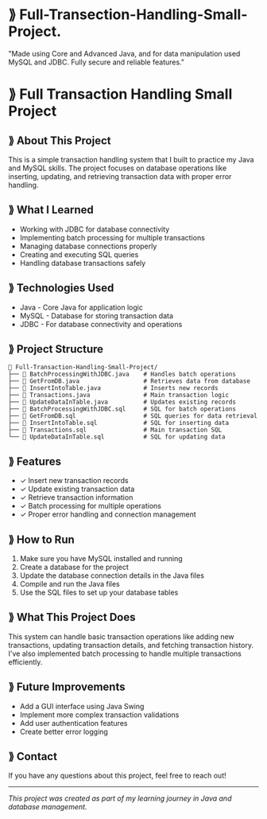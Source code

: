 # ⟫ Full-Transection-Handling-Small-Project.
"Made using Core and Advanced Java, and for data manipulation used MySQL and JDBC. Fully secure and reliable features."

# ⟫ Full Transaction Handling Small Project

## ⟫ About This Project
This is a simple transaction handling system that I built to practice my Java and MySQL skills. The project focuses on database operations like inserting, updating, and retrieving transaction data with proper error handling.

## ⟫ What I Learned
- Working with JDBC for database connectivity
- Implementing batch processing for multiple transactions
- Managing database connections properly
- Creating and executing SQL queries
- Handling database transactions safely

## ⟫ Technologies Used
- Java - Core Java for application logic
- MySQL - Database for storing transaction data
- JDBC - For database connectivity and operations

## ⟫ Project Structure
```
📁 Full-Transaction-Handling-Small-Project/
├── 📄 BatchProcessingWithJDBC.java    # Handles batch operations
├── 📄 GetFromDB.java                  # Retrieves data from database
├── 📄 InsertIntoTable.java            # Inserts new records
├── 📄 Transactions.java               # Main transaction logic
├── 📄 UpdateDataInTable.java          # Updates existing records
├── 📄 BatchProcessingWithJDBC.sql     # SQL for batch operations
├── 📄 GetFromDB.sql                   # SQL queries for data retrieval
├── 📄 InsertIntoTable.sql             # SQL for inserting data
├── 📄 Transactions.sql                # Main transaction SQL
└── 📄 UpdateDataInTable.sql           # SQL for updating data
```

## ⟫ Features
-  ✓ Insert new transaction records
-  ✓  Update existing transaction data
-  ✓  Retrieve transaction information
-  ✓  Batch processing for multiple operations
-  ✓  Proper error handling and connection management

## ⟫ How to Run
1. Make sure you have MySQL installed and running
2. Create a database for the project
3. Update the database connection details in the Java files
4. Compile and run the Java files
5. Use the SQL files to set up your database tables

## ⟫ What This Project Does
This system can handle basic transaction operations like adding new transactions, updating transaction details, and fetching transaction history. I've also implemented batch processing to handle multiple transactions efficiently.

## ⟫ Future Improvements
- Add a GUI interface using Java Swing
- Implement more complex transaction validations
- Add user authentication features
- Create better error logging

## ⟫ Contact
If you have any questions about this project, feel free to reach out!

---
*This project was created as part of my learning journey in Java and database management.*
